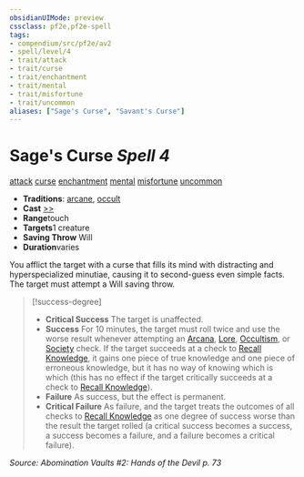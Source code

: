 ```yaml
---
obsidianUIMode: preview
cssclass: pf2e,pf2e-spell
tags:
- compendium/src/pf2e/av2
- spell/level/4
- trait/attack
- trait/curse
- trait/enchantment
- trait/mental
- trait/misfortune
- trait/uncommon
aliases: ["Sage's Curse", "Savant's Curse"]
---
```

# Sage's Curse *Spell 4*   
[attack](../../rules/traits/attack.md)  [curse](../../rules/traits/curse.md)  [enchantment](../../rules/traits/enchantment.md)  [mental](../../rules/traits/mental.md)  [misfortune](../../rules/traits/misfortune.md)  [uncommon](../../rules/traits/uncommon.md)  

- **Traditions**: [arcane](../../rules/traits/arcane.md), [occult](../../rules/traits/occult.md)
- **Cast** [>>](../../rules/core-rulebook/chapter-9-playing-the-game.md#Actions "Two-Action") 
- **Range**touch
- **Targets**1 creature
- **Saving Throw** Will
- **Duration**varies

You afflict the target with a curse that fills its mind with distracting and hyperspecialized minutiae, causing it to second-guess even simple facts. The target must attempt a Will saving throw.

> [!success-degree] 
> - **Critical Success** The target is unaffected.
> - **Success** For 10 minutes, the target must roll twice and use the worse result whenever attempting an [Arcana](../skills.md#Arcana), [Lore](../skills.md#Lore), [Occultism](../skills.md#Occultism), or [Society](../skills.md#Society) check. If the target succeeds at a check to [Recall Knowledge](../../rules/actions/recall-knowledge.md), it gains one piece of true knowledge and one piece of erroneous knowledge, but it has no way of knowing which is which (this has no effect if the target critically succeeds at a check to [Recall Knowledge](../../rules/actions/recall-knowledge.md)).
> - **Failure** As success, but the effect is permanent.
> - **Critical Failure** As failure, and the target treats the outcomes of all checks to [Recall Knowledge](../../rules/actions/recall-knowledge.md) as one degree of success worse than the result the target rolled (a critical success becomes a success, a success becomes a failure, and a failure becomes a critical failure).

*Source: Abomination Vaults #2: Hands of the Devil p. 73*